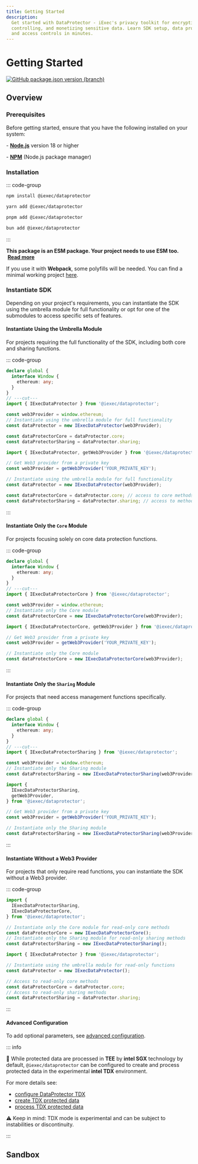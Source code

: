 ```yaml
---
title: Getting Started
description:
  Get started with DataProtector - iExec's privacy toolkit for encrypting,
  controlling, and monetizing sensitive data. Learn SDK setup, data protection,
  and access controls in minutes.
---
```


# Getting Started

[![GitHub package.json version (branch)](https://img.shields.io/badge/npm-2.0.0--beta-green)](https://www.npmjs.com/package/@iexec/dataprotector)

## Overview

### Prerequisites

Before getting started, ensure that you have the following installed on your
system:

\- [**Node.js**](https://nodejs.org/en/) version 18 or higher

\- [**NPM**](https://docs.npmjs.com/) (Node.js package manager)

### Installation

::: code-group

```sh [npm]
npm install @iexec/dataprotector
```

```sh [yarn]
yarn add @iexec/dataprotector
```

```sh [pnpm]
pnpm add @iexec/dataprotector
```

```sh [bun]
bun add @iexec/dataprotector
```

:::

**This package is an ESM package. Your project needs to use ESM too.**
&nbsp;[**Read more**](https://gist.github.com/sindresorhus/a39789f98801d908bbc7ff3ecc99d99c)

If you use it with **Webpack**, some polyfills will be needed. You can find a
minimal working project
[here](https://github.com/iExecBlockchainComputing/dataprotector-sdk/tree/115b797cf62dcff0f41e2ba783405d5083d78922/packages/demo/browser-webpack).

### Instantiate SDK

Depending on your project's requirements, you can instantiate the SDK using the
umbrella module for full functionality or opt for one of the submodules to
access specific sets of features.

#### Instantiate Using the Umbrella Module

For projects requiring the full functionality of the SDK, including both core
and sharing functions.

::: code-group

```ts twoslash [Browser]
declare global {
  interface Window {
    ethereum: any;
  }
}
// ---cut---
import { IExecDataProtector } from '@iexec/dataprotector';

const web3Provider = window.ethereum;
// Instantiate using the umbrella module for full functionality
const dataProtector = new IExecDataProtector(web3Provider);

const dataProtectorCore = dataProtector.core;
const dataProtectorSharing = dataProtector.sharing;
```

```ts twoslash [NodeJS]
import { IExecDataProtector, getWeb3Provider } from '@iexec/dataprotector';

// Get Web3 provider from a private key
const web3Provider = getWeb3Provider('YOUR_PRIVATE_KEY');

// Instantiate using the umbrella module for full functionality
const dataProtector = new IExecDataProtector(web3Provider);

const dataProtectorCore = dataProtector.core; // access to core methods
const dataProtectorSharing = dataProtector.sharing; // access to methods
```

:::

#### Instantiate Only the `Core` Module

For projects focusing solely on core data protection functions.

::: code-group

```ts twoslash [Browser]
declare global {
  interface Window {
    ethereum: any;
  }
}
// ---cut---
import { IExecDataProtectorCore } from '@iexec/dataprotector';

const web3Provider = window.ethereum;
// Instantiate only the Core module
const dataProtectorCore = new IExecDataProtectorCore(web3Provider);
```

```ts twoslash [NodeJS]
import { IExecDataProtectorCore, getWeb3Provider } from '@iexec/dataprotector';

// Get Web3 provider from a private key
const web3Provider = getWeb3Provider('YOUR_PRIVATE_KEY');

// Instantiate only the Core module
const dataProtectorCore = new IExecDataProtectorCore(web3Provider);
```

:::

#### Instantiate Only the `Sharing` Module

For projects that need access management functions specifically.

::: code-group

```ts twoslash [Browser]
declare global {
  interface Window {
    ethereum: any;
  }
}
// ---cut---
import { IExecDataProtectorSharing } from '@iexec/dataprotector';

const web3Provider = window.ethereum;
// Instantiate only the Sharing module
const dataProtectorSharing = new IExecDataProtectorSharing(web3Provider);
```

```ts twoslash [NodeJS]
import {
  IExecDataProtectorSharing,
  getWeb3Provider,
} from '@iexec/dataprotector';

// Get Web3 provider from a private key
const web3Provider = getWeb3Provider('YOUR_PRIVATE_KEY');

// Instantiate only the Sharing module
const dataProtectorSharing = new IExecDataProtectorSharing(web3Provider);
```

:::

#### Instantiate Without a Web3 Provider

For projects that only require read functions, you can instantiate the SDK
without a Web3 provider.

::: code-group

```ts twoslash [Singleton Modules]
import {
  IExecDataProtectorSharing,
  IExecDataProtectorCore,
} from '@iexec/dataprotector';

// Instantiate only the Core module for read-only core methods
const dataProtectorCore = new IExecDataProtectorCore();
// Instantiate only the Sharing module for read-only sharing methods
const dataProtectorSharing = new IExecDataProtectorSharing();
```

```ts twoslash [Umbrella Module]
import { IExecDataProtector } from '@iexec/dataprotector';

// Instantiate using the umbrella module for read-only functions
const dataProtector = new IExecDataProtector();

// Access to read-only core methods
const dataProtectorCore = dataProtector.core;
// Access to read-only sharing methods
const dataProtectorSharing = dataProtector.sharing;
```

:::

#### Advanced Configuration

To add optional parameters, see
[advanced configuration](/references/dataProtector/advanced/advanced-configuration).

::: info

🧪 While protected data are processed in **TEE** by **intel SGX** technology by
default, `@iexec/dataprotector` can be configured to create and process
protected data in the experimental **intel TDX** environment.

For more details see:

- [configure DataProtector TDX](/references/dataProtector/advanced/advanced-configuration#iexecoptions)
- [create TDX protected data](/references/dataProtector/dataProtectorCore/protectData#usage)
- [process TDX protected data](/references/dataProtector/dataProtectorCore/processProtectedData#workerpool)

⚠️ Keep in mind: TDX mode is experimental and can be subject to instabilities or
discontinuity.

:::

## Sandbox

<CardGrid>

<ProjectCard
  title="DataProtector Core"
  description="Essential data protection features including encryption, access control, and secure storage."
  icon="mdi:shield-lock"
  status="interactive"
  statusLabel="Interactive"
  buttonLabel="Open Sandbox"
  buttonHref="https://codesandbox.io/p/github/iExecBlockchainComputing/dataprotector-sandbox/main"
  githubUrl="https://github.com/iExecBlockchainComputing/dataprotector-sandbox"
  githubLabel="GitHub repository sandbox"
/>

<ProjectCard
  title="DataProtector Sharing"
  description="Advanced data sharing capabilities with granular permissions and monetization features."
  icon="mdi:share-variant"
  status="interactive"
  statusLabel="Interactive"
  buttonLabel="Open Sandbox"
  buttonHref="https://codesandbox.io/p/github/iExecBlockchainComputing/dataprotector-sharing-sandbox/main"
  githubUrl="https://github.com/iExecBlockchainComputing/dataprotector-sharing-sandbox"
  githubLabel="GitHub repository sandbox"
/>

</CardGrid>

<script setup>
import CardGrid from '@/components/CardGrid.vue';
import ProjectCard from '@/components/ProjectCard.vue';
</script>
